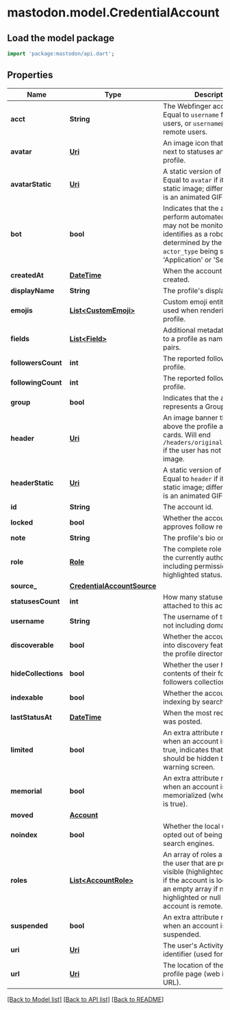 # mastodon.model.CredentialAccount

## Load the model package
```dart
import 'package:mastodon/api.dart';
```

## Properties
Name | Type | Description | Notes
------------ | ------------- | ------------- | -------------
**acct** | **String** | The Webfinger account URI. Equal to `username` for local users, or `username@domain` for remote users. | 
**avatar** | [**Uri**](Uri.md) | An image icon that is shown next to statuses and in the profile. | 
**avatarStatic** | [**Uri**](Uri.md) | A static version of the avatar. Equal to `avatar` if its value is a static image; different if `avatar` is an animated GIF. | 
**bot** | **bool** | Indicates that the account may perform automated actions, may not be monitored, or identifies as a robot. This is determined by the account's `actor_type` being set to 'Application' or 'Service'. | 
**createdAt** | [**DateTime**](DateTime.md) | When the account was created. | 
**displayName** | **String** | The profile's display name. | 
**emojis** | [**List&lt;CustomEmoji&gt;**](CustomEmoji.md) | Custom emoji entities to be used when rendering the profile. | 
**fields** | [**List&lt;Field&gt;**](Field.md) | Additional metadata attached to a profile as name-value pairs. | 
**followersCount** | **int** | The reported followers of this profile. | 
**followingCount** | **int** | The reported follows of this profile. | 
**group** | **bool** | Indicates that the account represents a Group actor. | 
**header** | [**Uri**](Uri.md) | An image banner that is shown above the profile and in profile cards. Will end `/headers/original/missing.png` if the user has not set a header image. | 
**headerStatic** | [**Uri**](Uri.md) | A static version of the header. Equal to `header` if its value is a static image; different if `header` is an animated GIF. | 
**id** | **String** | The account id. | 
**locked** | **bool** | Whether the account manually approves follow requests. | 
**note** | **String** | The profile's bio or description. | 
**role** | [**Role**](Role.md) | The complete role assigned to the currently authorized user, including permissions and highlighted status. | 
**source_** | [**CredentialAccountSource**](CredentialAccountSource.md) |  | 
**statusesCount** | **int** | How many statuses are attached to this account. | 
**username** | **String** | The username of the account, not including domain. | 
**discoverable** | **bool** | Whether the account has opted into discovery features such as the profile directory. | [optional] 
**hideCollections** | **bool** | Whether the user hides the contents of their follows and followers collections. | [optional] 
**indexable** | **bool** | Whether the account allows indexing by search engines. | [optional] 
**lastStatusAt** | [**DateTime**](DateTime.md) | When the most recent status was posted. | [optional] 
**limited** | **bool** | An extra attribute returned only when an account is silenced. If true, indicates that the account should be hidden behind a warning screen. | [optional] 
**memorial** | **bool** | An extra attribute returned only when an account is memorialized (when `memorial` is true). | [optional] 
**moved** | [**Account**](Account.md) |  | [optional] 
**noindex** | **bool** | Whether the local user has opted out of being indexed by search engines. | [optional] 
**roles** | [**List&lt;AccountRole&gt;**](AccountRole.md) | An array of roles assigned to the user that are publicly visible (highlighted roles only), if the account is local. Will be an empty array if no roles are highlighted or null if the account is remote. | [optional] 
**suspended** | **bool** | An extra attribute returned only when an account is suspended. | [optional] 
**uri** | [**Uri**](Uri.md) | The user's ActivityPub actor identifier (used for federation). | [optional] 
**url** | [**Uri**](Uri.md) | The location of the user's profile page (web interface URL). | [optional] 

[[Back to Model list]](../README.md#documentation-for-models) [[Back to API list]](../README.md#documentation-for-api-endpoints) [[Back to README]](../README.md)


